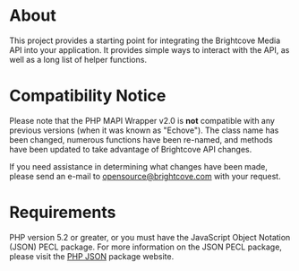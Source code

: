 About
=====

This project provides a starting point for integrating the Brightcove Media
API into your application. It provides simple ways to interact with the
API, as well as a long list of helper functions.

Compatibility Notice
====================

Please note that the PHP MAPI Wrapper v2.0 is **not** compatible with any
previous versions (when it was known as "Echove"). The class name has been
changed, numerous functions have been re-named, and methods have been
updated to take advantage of Brightcove API changes.

If you need assistance in determining what changes have been made, please
send an e-mail to opensource@brightcove.com with your request.

Requirements
============

PHP version 5.2 or greater, or you must have the JavaScript Object Notation
(JSON) PECL package. For more information on the JSON PECL package, please visit the
[PHP JSON](http://www.php.net/json) package website.